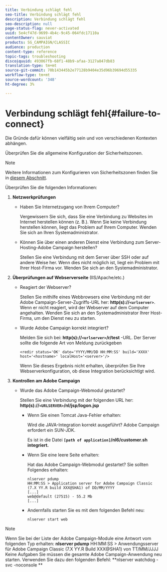 ```yaml
---
title: Verbindung schlägt fehl
seo-title: Verbindung schlägt fehl
description: Verbindung schlägt fehl
seo-description: null
page-status-flag: never-activated
uuid: 5e4cf47d-9699-4b4c-9c45-064fdc17110a
contentOwner: sauviat
products: SG_CAMPAIGN/CLASSIC
audience: production
content-type: reference
topic-tags: troubleshooting
discoiquuid: 493067fb-68f1-48b9-afaa-3127a847db83
translation-type: tm+mt
source-git-commit: 70b143445b2e77128b9404e35d96b39694d55335
workflow-type: tm+mt
source-wordcount: '348'
ht-degree: 3%

---
```



# Verbindung schlägt fehl{#failure-to-connect}

Die Gründe dafür können vielfältig sein und von verschiedenen Kontexten abhängen.

Überprüfen Sie die allgemeine Konfiguration der Sicherheitszonen.

>[!NOTE]
>
>Weitere Informationen zum Konfigurieren von Sicherheitszonen finden Sie in [diesem Abschnitt](../../installation/using/configuring-campaign-server.md#defining-security-zones).

Überprüfen Sie die folgenden Informationen:

1. **Netzwerkprüfungen**

   * Haben Sie Internetzugang von Ihrem Computer?

      Vergewissern Sie sich, dass Sie eine Verbindung zu Websites im Internet herstellen können (z. B.). Wenn Sie keine Verbindung herstellen können, liegt das Problem auf Ihrem Computer. Wenden Sie sich an Ihren Systemadministrator.

   * Können Sie über einen anderen Dienst eine Verbindung zum Server-Hosting-Adobe Campaign herstellen?

      Stellen Sie eine Verbindung mit dem Server über SSH oder auf andere Weise her. Wenn dies nicht möglich ist, liegt ein Problem mit Ihrer Host-Firma vor. Wenden Sie sich an den Systemadministrator.

1. **Überprüfungen auf Webserverseite** (IIS/Apache/etc.)

   * Reagiert der Webserver?

      Stellen Sie mithilfe eines Webbrowsers eine Verbindung mit der Adobe Campaign-Server-Zugriffs-URL her: **http(s)://`<urlserver>`**. Wenn er nicht reagiert, wird der Webserver auf dem Computer angehalten. Wenden Sie sich an den Systemadministrator Ihrer Host-Firma, um den Dienst neu zu starten.

   * Wurde Adobe Campaign korrekt integriert?

      Melden Sie sich bei: **http(s)://`<urlserver>`/r/test** -URL. Der Server sollte die folgende Art von Meldung zurückgeben

      ```
      <redir status='OK' date='YYYY/MM/DD HH:MM:SS' build='XXXX' host='<hostname>' localHost='<server>'/>
      ```

      Wenn Sie dieses Ergebnis nicht erhalten, überprüfen Sie Ihre Webserverkonfiguration, ob diese Integration berücksichtigt wird.

1. **Kontrollen am Adobe Campaign**

   * Wurde das Adobe Campaign-Webmodul gestartet?

      Stellen Sie eine Verbindung mit der folgenden URL her: **http(s)://`<URLSERVER>`/nl/jsp/logon.jsp**

      * Wenn Sie einen Tomcat Java-Fehler erhalten:

         Wird die JAVA-Integration korrekt ausgeführt? Adobe Campaign erfordert ein SUN-JDK.

         Es ist in die Datei **`[path of application]`/nl6/customer.sh integriert.**

      * Wenn Sie eine leere Seite erhalten:

         Hat das Adobe Campaign-Webmodul gestartet? Sie sollten Folgendes erhalten:

         ```
         nlserver pdump
         HH:MM:SS > Application server for Adobe Campaign Classic (7.X YY.R build XXX@SHA1) of DD/MM/YYYY
         [...]
         web@default (27515) - 55.2 Mb
         [...]
         ```

      * Andernfalls starten Sie es mit dem folgenden Befehl neu:

         ```
         nlserver start web
         ```
>[!NOTE]
>
>Wenn Sie bei der Liste der Adobe Campaign-Module eine Antwort vom folgenden Typ erhalten: **nlserver pdump**
>HH:MM:SS > Anwendungsserver für Adobe Campaign Classic (7.X YY.R Build XXX@SHA1) von TT/MM/JJJJ Keine Aufgaben Sie müssen die gesamte Adobe Campaign-Anwendung neu starten. Verwenden Sie dazu den folgenden Befehl: **nlserver watchdog -svc -noconsole **
